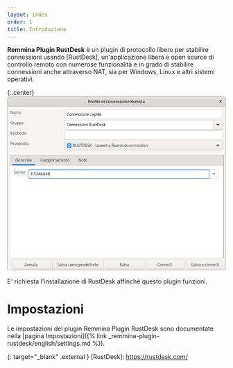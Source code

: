 ```yaml
---
layout: index
order: 1
title: Introduzione
---
```

**Remmina Plugin RustDesk** è un plugin di protocollo libero per stabilire
connessioni usando [RustDesk], un'applicazione libera e open source di controllo
remoto con numerose funzionalità e in grado di stabilire connessioni anche
attraverso NAT, sia per Windows, Linux e altri sistemi operativi.

{:.center}
![Impostazioni generali](/resources/remmina-plugin-rustdesk/archive/latest/italian/general.png)
          
E' richiesta l'installazione di RustDesk affinchè questo plugin funzioni.

# Impostazioni

Le impostazioni del plugin Remmina Plugin RustDesk sono documentate nella
[pagina Impostazioni]({% link _remmina-plugin-rustdesk/english/settings.md %}).

{: target="_blank" .external }
[RustDesk]: https://rustdesk.com/